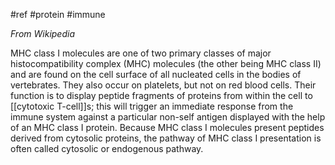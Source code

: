 #ref #protein #immune 

_From Wikipedia_

MHC class I molecules are one of two primary classes of major histocompatibility complex (MHC) molecules (the other being MHC class II) and are found on the cell surface of all nucleated cells in the bodies of vertebrates. They also occur on platelets, but not on red blood cells. Their function is to display peptide fragments of proteins from within the cell to [[cytotoxic T-cell]]s; this will trigger an immediate response from the immune system against a particular non-self antigen displayed with the help of an MHC class I protein. Because MHC class I molecules present peptides derived from cytosolic proteins, the pathway of MHC class I presentation is often called cytosolic or endogenous pathway.